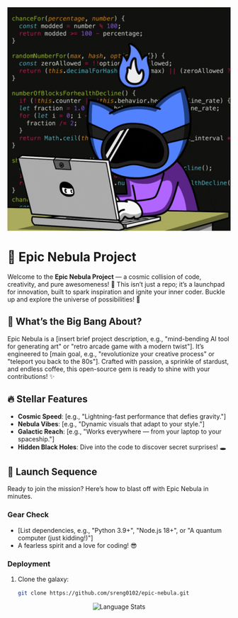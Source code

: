 <div align="center">
  <img src="./Code Hacking GIF by Pizza Ninjas.gif" alt="Nebula Demo" width="600"/>
</div>

# 🌌 Epic Nebula Project

Welcome to the **Epic Nebula Project** — a cosmic collision of code, creativity, and pure awesomeness! 🚀 This isn’t just a repo; it’s a launchpad for innovation, built to spark inspiration and ignite your inner coder. Buckle up and explore the universe of possibilities! 🌠

## 🌟 What’s the Big Bang About?

Epic Nebula is a [insert brief project description, e.g., "mind-bending AI tool for generating art" or "retro arcade game with a modern twist"]. It’s engineered to [main goal, e.g., "revolutionize your creative process" or "teleport you back to the 80s"]. Crafted with passion, a sprinkle of stardust, and endless coffee, this open-source gem is ready to shine with your contributions! ✨

## 🔥 Stellar Features

- **Cosmic Speed**: [e.g., "Lightning-fast performance that defies gravity."]
- **Nebula Vibes**: [e.g., "Dynamic visuals that adapt to your style."]
- **Galactic Reach**: [e.g., "Works everywhere — from your laptop to your spaceship."]
- **Hidden Black Holes**: Dive into the code to discover secret surprises! 🕳️

## 🚀 Launch Sequence

Ready to join the mission? Here’s how to blast off with Epic Nebula in minutes.

### Gear Check

- [List dependencies, e.g., "Python 3.9+", "Node.js 18+", or "A quantum computer (just kidding!)"]
- A fearless spirit and a love for coding! 😎

### Deployment
1. Clone the galaxy:
   ```bash
   git clone https://github.com/sreng0102/epic-nebula.git
   ```
<div align="center">
  <img src="https://github-readme-stats.vercel.app/api/top-langs/?username=sreng0102&repo=Phone-Ecommerce&layout=compact&theme=radical" alt="Language Stats"/>
</div>
